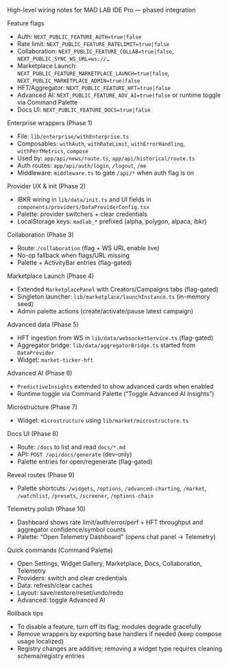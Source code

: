 High-level wiring notes for MAD LAB IDE Pro — phased integration

Feature flags

- Auth: `NEXT_PUBLIC_FEATURE_AUTH=true|false`
- Rate limit: `NEXT_PUBLIC_FEATURE_RATELIMIT=true|false`
- Collaboration: `NEXT_PUBLIC_FEATURE_COLLAB=true|false`, `NEXT_PUBLIC_SYNC_WS_URL=ws://…`
- Marketplace Launch: `NEXT_PUBLIC_FEATURE_MARKETPLACE_LAUNCH=true|false`, `NEXT_PUBLIC_MARKETPLACE_ADMIN=true|false`
- HFT/Aggregator: `NEXT_PUBLIC_FEATURE_HFT=true|false`
- Advanced AI: `NEXT_PUBLIC_FEATURE_ADV_AI=true|false` or runtime toggle via Command Palette
- Docs UI: `NEXT_PUBLIC_FEATURE_DOCS=true|false`

Enterprise wrappers (Phase 1)

- File: `lib/enterprise/withEnterprise.ts`
- Composables: `withAuth`, `withRateLimit`, `withErrorHandling`, `withPerfMetrics`, `compose`
- Used by: `app/api/news/route.ts`, `app/api/historical/route.ts`
- Auth routes: `app/api/auth/login`, `/logout`, `/me`
- Middleware: `middleware.ts` to gate `/api/*` when auth flag is on

Provider UX & init (Phase 2)

- IBKR wiring in `lib/data/init.ts` and UI fields in `components/providers/DataProviderConfig.tsx`
- Palette: provider switchers + clear credentials
- LocalStorage keys: `madlab_*` prefixed (alpha, polygon, alpaca, ibkr)

Collaboration (Phase 3)

- Route: `/collaboration` (flag + WS URL enable live)
- No-op fallback when flags/URL missing
- Palette + ActivityBar entries (flag-gated)

Marketplace Launch (Phase 4)

- Extended `MarketplacePanel` with Creators/Campaigns tabs (flag-gated)
- Singleton launcher: `lib/marketplace/launchInstance.ts` (in-memory seed)
- Admin palette actions (create/activate/pause latest campaign)

Advanced data (Phase 5)

- HFT ingestion from WS in `lib/data/websocketService.ts` (flag-gated)
- Aggregator bridge: `lib/data/aggregatorBridge.ts` started from `DataProvider`
- Widget: `market-ticker-hft`

Advanced AI (Phase 6)

- `PredictiveInsights` extended to show advanced cards when enabled
- Runtime toggle via Command Palette (“Toggle Advanced AI Insights”)

Microstructure (Phase 7)

- Widget: `microstructure` using `lib/market/microstructure.ts`

Docs UI (Phase 8)

- Route: `/docs` to list and read `docs/*.md`
- API: `POST /api/docs/generate` (dev-only)
- Palette entries for open/regenerate (flag-gated)

Reveal routes (Phase 9)

- Palette shortcuts: `/widgets`, `/options`, `/advanced-charting`, `/market`, `/watchlist`, `/presets`, `/screener`, `/options-chain`

Telemetry polish (Phase 10)

- Dashboard shows rate limit/auth/error/perf + HFT throughput and aggregator confidence/symbol counts
- Palette: “Open Telemetry Dashboard” (opens chat panel → Telemetry)

Quick commands (Command Palette)

- Open Settings, Widget Gallery, Marketplace, Docs, Collaboration, Telemetry
- Providers: switch and clear credentials
- Data: refresh/clear caches
- Layout: save/restore/reset/undo/redo
- Advanced: toggle Advanced AI

Rollback tips

- To disable a feature, turn off its flag; modules degrade gracefully
- Remove wrappers by exporting base handlers if needed (keep compose usage localized)
- Registry changes are additive; removing a widget type requires cleaning schema/registry entries

